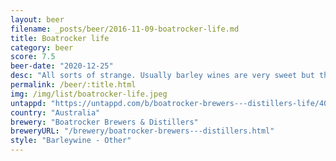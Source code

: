 ```yaml
---
layout: beer
filename: _posts/beer/2016-11-09-boatrocker-life.md
title: Boatrocker life
category: beer
score: 7.5
beer-date: "2020-12-25"
desc: "All sorts of strange. Usually barley wines are very sweet but this has a tang to it. Perhaps it was a little cold when I started drinking, as it warmed the sweetness came through more but without getting sickly. One of the nicer barley wines I’ve had"
permalink: /beer/:title.html
img: /img/list/boatrocker-life.jpeg
untappd: "https://untappd.com/b/boatrocker-brewers---distillers-life/4067087"
country: "Australia"
brewery: "Boatrocker Brewers & Distillers"
breweryURL: "/brewery/boatrocker-brewers---distillers.html"
style: "Barleywine - Other"
---
```

